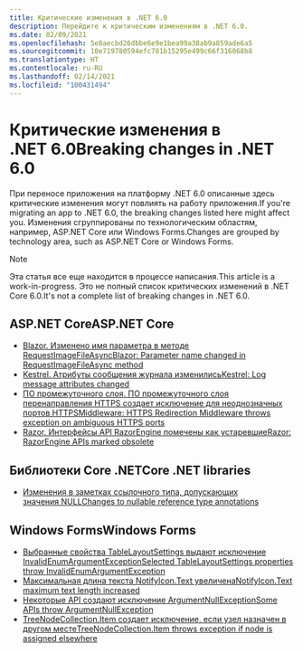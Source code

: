 ```yaml
---
title: Критические изменения в .NET 6.0
description: Перейдите к критическим изменениям в .NET 6.0.
ms.date: 02/09/2021
ms.openlocfilehash: 5e8aecbd26dbbe6e9e1bea99a38ab9a859ade6a5
ms.sourcegitcommit: 10e719780594efc781b15295e499c66f316068b8
ms.translationtype: HT
ms.contentlocale: ru-RU
ms.lasthandoff: 02/14/2021
ms.locfileid: "100431494"
---
```

# <a name="breaking-changes-in-net-60"></a><span data-ttu-id="f0a94-103">Критические изменения в .NET 6.0</span><span class="sxs-lookup"><span data-stu-id="f0a94-103">Breaking changes in .NET 6.0</span></span>

<span data-ttu-id="f0a94-104">При переносе приложения на платформу .NET 6.0 описанные здесь критические изменения могут повлиять на работу приложения.</span><span class="sxs-lookup"><span data-stu-id="f0a94-104">If you're migrating an app to .NET 6.0, the breaking changes listed here might affect you.</span></span> <span data-ttu-id="f0a94-105">Изменения сгруппированы по технологическим областям, например, ASP.NET Core или Windows Forms.</span><span class="sxs-lookup"><span data-stu-id="f0a94-105">Changes are grouped by technology area, such as ASP.NET Core or Windows Forms.</span></span>

> [!NOTE]
> <span data-ttu-id="f0a94-106">Эта статья все еще находится в процессе написания.</span><span class="sxs-lookup"><span data-stu-id="f0a94-106">This article is a work-in-progress.</span></span> <span data-ttu-id="f0a94-107">Это не полный список критических изменений в .NET Core 6.0.</span><span class="sxs-lookup"><span data-stu-id="f0a94-107">It's not a complete list of breaking changes in .NET 6.0.</span></span>

## <a name="aspnet-core"></a><span data-ttu-id="f0a94-108">ASP.NET Core</span><span class="sxs-lookup"><span data-stu-id="f0a94-108">ASP.NET Core</span></span>

- [<span data-ttu-id="f0a94-109">Blazor. Изменено имя параметра в методе RequestImageFileAsync</span><span class="sxs-lookup"><span data-stu-id="f0a94-109">Blazor: Parameter name changed in RequestImageFileAsync method</span></span>](aspnet-core/6.0/blazor-parameter-name-changed-in-method.md)
- [<span data-ttu-id="f0a94-110">Kestrel. Атрибуты сообщения журнала изменились</span><span class="sxs-lookup"><span data-stu-id="f0a94-110">Kestrel: Log message attributes changed</span></span>](aspnet-core/6.0/kestrel-log-message-attributes-changed.md)
- [<span data-ttu-id="f0a94-111">ПО промежуточного слоя. ПО промежуточного слоя перенаправления HTTPS создает исключение для неоднозначных портов HTTPS</span><span class="sxs-lookup"><span data-stu-id="f0a94-111">Middleware: HTTPS Redirection Middleware throws exception on ambiguous HTTPS ports</span></span>](aspnet-core/6.0/middleware-ambiguous-https-ports-exception.md)
- [<span data-ttu-id="f0a94-112">Razor. Интерфейсы API RazorEngine помечены как устаревшие</span><span class="sxs-lookup"><span data-stu-id="f0a94-112">Razor: RazorEngine APIs marked obsolete</span></span>](aspnet-core/6.0/razor-engine-apis-obsolete.md)

## <a name="core-net-libraries"></a><span data-ttu-id="f0a94-113">Библиотеки Core .NET</span><span class="sxs-lookup"><span data-stu-id="f0a94-113">Core .NET libraries</span></span>

- [<span data-ttu-id="f0a94-114">Изменения в заметках ссылочного типа, допускающих значения NULL</span><span class="sxs-lookup"><span data-stu-id="f0a94-114">Changes to nullable reference type annotations</span></span>](core-libraries/6.0/nullable-ref-type-annotation-changes.md)

## <a name="windows-forms"></a><span data-ttu-id="f0a94-115">Windows Forms</span><span class="sxs-lookup"><span data-stu-id="f0a94-115">Windows Forms</span></span>

- [<span data-ttu-id="f0a94-116">Выбранные свойства TableLayoutSettings выдают исключение InvalidEnumArgumentException</span><span class="sxs-lookup"><span data-stu-id="f0a94-116">Selected TableLayoutSettings properties throw InvalidEnumArgumentException</span></span>](windows-forms/6.0/tablelayoutsettings-apis-throw-invalidenumargumentexception.md)
- [<span data-ttu-id="f0a94-117">Максимальная длина текста NotifyIcon.Text увеличена</span><span class="sxs-lookup"><span data-stu-id="f0a94-117">NotifyIcon.Text maximum text length increased</span></span>](windows-forms/6.0/notifyicon-text-max-text-length-increased.md)
- [<span data-ttu-id="f0a94-118">Некоторые API создают исключение ArgumentNullException</span><span class="sxs-lookup"><span data-stu-id="f0a94-118">Some APIs throw ArgumentNullException</span></span>](windows-forms/6.0/apis-throw-argumentnullexception.md)
- [<span data-ttu-id="f0a94-119">TreeNodeCollection.Item создает исключение, если узел назначен в другом месте</span><span class="sxs-lookup"><span data-stu-id="f0a94-119">TreeNodeCollection.Item throws exception if node is assigned elsewhere</span></span>](windows-forms/6.0/treenodecollection-item-throws-argumentexception.md)
